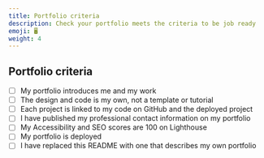 ```yaml
---
title: Portfolio criteria
description: Check your portfolio meets the criteria to be job ready
emoji: 🖥️
weight: 4
---
```


## Portfolio criteria

- [ ] My portfolio introduces me and my work
- [ ] The design and code is my own, not a template or tutorial
- [ ] Each project is linked to my code on GitHub and the deployed project
- [ ] I have published my professional contact information on my portfolio
- [ ] My Accessibility and SEO scores are 100 on Lighthouse
- [ ] My portfolio is deployed
- [ ] I have replaced this README with one that describes my own portfolio

